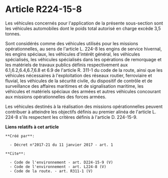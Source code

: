 # Article R224-15-8

Les véhicules concernés pour l'application de la présente sous-section sont les véhicules automobiles dont le poids total
autorisé en charge excède 3,5 tonnes. 

Sont considérés comme des véhicules utilisés pour les missions opérationnelles, au sens de l'article L. 224-8 les engins de
service hivernal, les engins spéciaux, les véhicules d'intérêt général, les véhicules spécialisés, les véhicules spécialisés
dans les opérations de remorquage et les matériels de travaux publics définis respectivement aux 6.1,6.2,6.4,6.7,6.8 et 6.9
de l'article R. 311-1 du code de la route, ainsi que les véhicules nécessaires à l'exploitation des réseaux routier,
ferroviaire et fluvial, les véhicules de la sécurité civile, du dispositif de contrôle et de surveillance des affaires
maritimes et de signalisation maritime, les véhicules et matériels spéciaux des armées et autres véhicules concourant aux
missions opérationnelles des forces armées. 

Les véhicules destinés à la réalisation des missions opérationnelles peuvent contribuer à atteindre les objectifs définis au
premier alinéa de l'article L. 224-8 s'ils respectent les critères définis à l'article D. 224-15-9.

**Liens relatifs à cet article**

	**Créé par**:

	  - Décret n°2017-21 du 11 janvier 2017 - art. 1

	**Cite**:

	  - Code de l'environnement - art. D224-15-9 (V)
	  - Code de l'environnement - art. L224-8 (V)
	  - Code de la route. - art. R311-1 (V)
